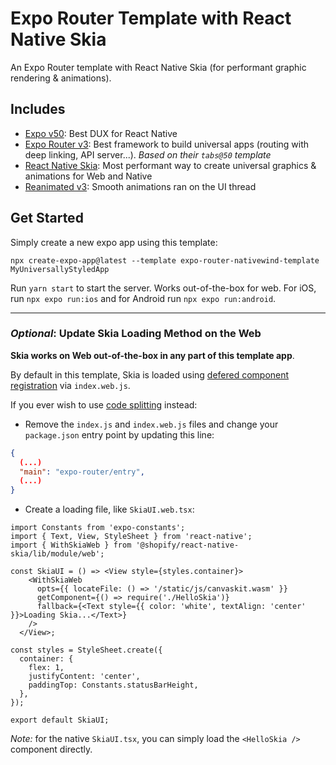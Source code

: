 # Expo Router Template with React Native Skia

An Expo Router template with React Native Skia (for performant graphic rendering & animations).

## Includes

- [Expo v50](https://docs.expo.dev/): Best DUX for React Native
- [Expo Router v3](https://docs.expo.dev/router/introduction/): Best framework to build universal apps (routing with deep linking, API server...). _Based on their `tabs@50` template_
- [React Native Skia](https://shopify.github.io/react-native-skia/): Most performant way to create universal graphics & animations for Web and Native
- [Reanimated v3](https://docs.swmansion.com/react-native-reanimated/): Smooth animations ran on the UI thread

## Get Started

Simply create a new expo app using this template:

```
npx create-expo-app@latest --template expo-router-nativewind-template MyUniversallyStyledApp
```

Run `yarn start` to start the server. Works out-of-the-box for web. For iOS, run `npx expo run:ios` and for Android run `npx expo run:android`.

---

### _Optional_: Update Skia Loading Method on the Web 

 **Skia works on Web out-of-the-box in any part of this template app**.

By default in this template, Skia is loaded using [defered component registration](https://shopify.github.io/react-native-skia/docs/getting-started/web#using-defered-component-registration) via `index.web.js`.



If you ever wish to use [code splitting](https://shopify.github.io/react-native-skia/docs/getting-started/web#using-code-splitting) instead:

- Remove the `index.js` and `index.web.js` files and change your `package.json` entry point by updating this line: 

```json
{
  (...)
  "main": "expo-router/entry",
  (...)
}
```

- Create a loading file, like `SkiaUI.web.tsx`:

```tsx
import Constants from 'expo-constants';
import { Text, View, StyleSheet } from 'react-native';
import { WithSkiaWeb } from '@shopify/react-native-skia/lib/module/web';

const SkiaUI = () => <View style={styles.container}>
    <WithSkiaWeb
      opts={{ locateFile: () => '/static/js/canvaskit.wasm' }}
      getComponent={() => require('./HelloSkia')}
      fallback={<Text style={{ color: 'white', textAlign: 'center' }}>Loading Skia...</Text>}
    />
  </View>;

const styles = StyleSheet.create({
  container: {
    flex: 1,
    justifyContent: 'center',
    paddingTop: Constants.statusBarHeight,
  },
});

export default SkiaUI;
```

_Note:_ for the native `SkiaUI.tsx`, you can simply load the `<HelloSkia />` component directly.
